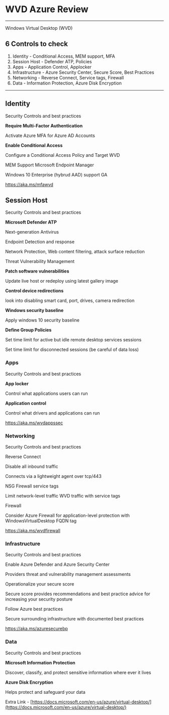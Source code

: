 # WVD Azure Review

---

Windows Virtual Desktop (WVD)

## 6 Controls to check

1. Identity - Conditional Access, MEM support, MFA
2. Session Host - Defender ATP, Policies
3. Apps - Application Control, Applocker
4. Infrastructure - Azure Security Center, Secure Score, Best Practices
5. Networking - Reverse Connect, Service tags, Firewall
6. Data - Information Protection, Azure Disk Encryption

---

## Identity

Security Controls and best practices

**Require Multi-Factor Authentication**

Activate Azure MFA for Azure AD Accounts

**Enable Conditional Access**

Configure a Conditional Access Policy and Target WVD

MEM Support Microsoft Endpoint Manager

Windows 10 Enterprise (hybrud AAD) support GA

https://aka.ms/mfawvd

## Session Host

Security Controls and best practices

**Microsoft Defender ATP**

Next-generation Antivirus

Endpoint Detection and response

Network Protection, Web content filtering, attack surface reduction

Threat Vulnerability Management

**Patch software vulnerabilities**

Update live host or redeploy using latest gallery image

**Control device redirections**

look into disabling smart card, port, drives, camera redirection

**Windows security baseline**

Apply windows 10 security baseline

**Define Group Policies**

Set time limit for active but idle remote desktop services sessions

Set time limit for disconnected sessions (be careful of data loss)

### Apps

Security Controls and best practices

**App locker**

Control what applications users can run

**Application control**

Control what drivers and applications can run

https://aka.ms/wvdappssec

### Networking

Security Controls and best practices

Reverse Connect

Disable all inbound traffic

Connects via a lightweight agent over tcp/443

NSG Firewall service tags

Limit network-level traffic WVD traffic with service tags

Firewall

Consider Azure Firewall for application-level protection with WindowsVirtualDesktop FQDN tag

https://aka.ms/wvdfirewall

### Infrastructure

Security Controls and best practices

Enable Azure Defender and Azure Security Center

Providers threat and vulnerability management assessments

Operationalize your secure score

Secure score provides recommendations and best practice advice for increasing your security posture

Follow Azure best practices

Secure surrounding infrastructure with documented best practices

https://aka.ms/azuresecurebp

### Data

Security Controls and best practices

**Microsoft Information Protection**

Discover, classify, and protect sensitive information where ever it lives

**Azure Disk Encryption**

Helps protect and safeguard your data

Extra Link - [https://docs.microsoft.com/en-us/azure/virtual-desktop/](https://docs.microsoft.com/en-us/azure/virtual-desktop/)
